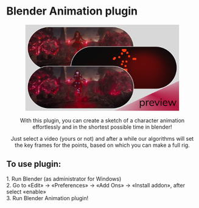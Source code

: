 # Blender Animation plugin
<p align="center">
<img src="https://github.com/ivanxoxol/Blender-anim-plugin/blob/main/for%20readme/preview.png" width="80%"></p>

<p align="center">
With this plugin, you can create a sketch of a character animation effortlessly and in the shortest possible time in blender!</p>

<p align="center">
Just select a video (yours or not) and after a while our algorithms will set the key frames for the points, based on which you can make a full rig.
</p>

<h2>To use plugin:</h2>
1. Run Blender (as administrator for Windows)<br>
2. Go to «Edit» -> «Preferences» -> «Add Ons» -> «Install addon», after select «enable»<br>
3. Run Blender Animation plugin!
